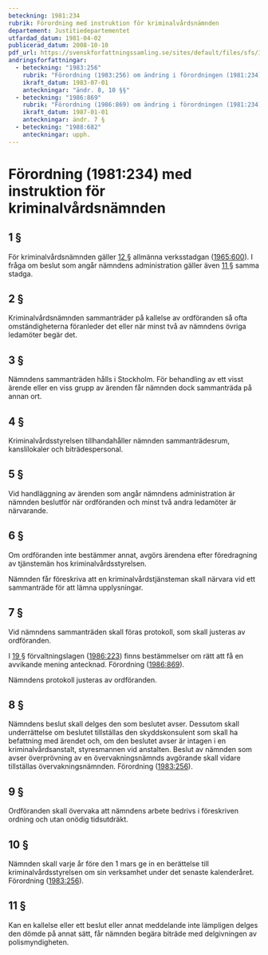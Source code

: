 ```yaml
---
beteckning: 1981:234
rubrik: Förordning med instruktion för kriminalvårdsnämnden
departement: Justitiedepartementet
utfardad_datum: 1981-04-02
publicerad_datum: 2008-10-10
pdf_url: https://svenskforfattningssamling.se/sites/default/files/sfs/1981-04/SFS1981-234.pdf
andringsforfattningar:
  - beteckning: "1983:256"
    rubrik: "Förordning (1983:256) om ändring i förordningen (1981:234) med instruktion för kriminalvårdsnämnden"
    ikraft_datum: 1983-07-01
    anteckningar: "ändr. 8, 10 §§"
  - beteckning: "1986:869"
    rubrik: "Förordning (1986:869) om ändring i förordningen (1981:234) med instruktion för kriminalvårdsnämnden"
    ikraft_datum: 1987-01-01
    anteckningar: ändr. 7 §
  - beteckning: "1988:682"
    anteckningar: upph.
---
```


# Förordning (1981:234) med instruktion för kriminalvårdsnämnden

## 1 §

För kriminalvårdsnämnden gäller [12 §](#12) allmänna verksstadgan ([1965:600](https://selex.se/eli/sfs/1965/600)). I fråga om beslut som angår nämndens administration gäller även [11 §](#11) samma stadga.

## 2 §

Kriminalvårdsnämnden sammanträder på kallelse av ordföranden så ofta omständigheterna föranleder det eller när minst två av nämndens övriga ledamöter begär det.

## 3 §

Nämndens sammanträden hålls i Stockholm. För behandling av ett visst ärende eller en viss grupp av ärenden får nämnden dock sammanträda på annan ort.

## 4 §

Kriminalvårdsstyrelsen tillhandahåller nämnden sammanträdesrum, kanslilokaler och biträdespersonal.

## 5 §

Vid handläggning av ärenden som angår nämndens administration är nämnden beslutför när ordföranden och minst två andra ledamöter är närvarande.

## 6 §

Om ordföranden inte bestämmer annat, avgörs ärendena efter föredragning av tjänstemän hos kriminalvårdsstyrelsen.

Nämnden får föreskriva att en kriminalvårdstjänsteman skall närvara vid ett sammanträde för att lämna upplysningar.

## 7 §

Vid nämndens sammanträden skall föras protokoll, som skall justeras av ordföranden.

I [19 §](#19) förvaltningslagen ([1986:223](https://selex.se/eli/sfs/1986/223)) finns bestämmelser om rätt att få en avvikande mening antecknad. Förordning ([1986:869](https://selex.se/eli/sfs/1986/869)).

Nämndens protokoll justeras av ordföranden.

## 8 §

Nämndens beslut skall delges den som beslutet avser. Dessutom skall underrättelse om beslutet tillställas den skyddskonsulent som skall ha befattning med ärendet och, om den beslutet avser är intagen i en kriminalvårdsanstalt, styresmannen vid anstalten. Beslut av nämnden som avser överprövning av en övervakningsnämnds avgörande skall vidare tillställas övervakningsnämnden. Förordning ([1983:256](https://selex.se/eli/sfs/1983/256)).

## 9 §

Ordföranden skall övervaka att nämndens arbete bedrivs i föreskriven ordning och utan onödig tidsutdräkt.

## 10 §

Nämnden skall varje år före den 1 mars ge in en berättelse till kriminalvårdsstyrelsen om sin verksamhet under det senaste kalenderåret. Förordning ([1983:256](https://selex.se/eli/sfs/1983/256)).

## 11 §

Kan en kallelse eller ett beslut eller annat meddelande inte lämpligen delges den dömde på annat sätt, får nämnden begära biträde med delgivningen av polismyndigheten.